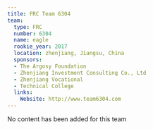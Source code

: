 ```yaml
---
title: FRC Team 6304
team:
  type: FRC
  number: 6304
  name: eagle
  rookie_year: 2017
  location: zhenjiang, Jiangsu, China
  sponsors:
  - The Argosy Foundation
  - Zhenjiang Investment Consulting Co., Ltd
  - Zhenjiang Vocational
  - Technical College
  links:
    Website: http://www.team6304.com
---
```


No content has been added for this team